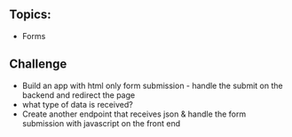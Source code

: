 ## Topics:
 - Forms
## Challenge
- Build an app with html only form submission - handle the submit on the backend and redirect the page
- what type of data is received?
- Create another endpoint that receives json & handle the form submission with javascript on the front end
